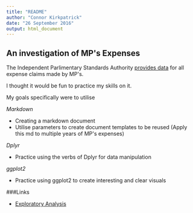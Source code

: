 ```yaml
---
title: "README"
author: "Connor Kirkpatrick"
date: "26 September 2016"
output: html_document
---
```



## An investigation of MP's Expenses

The Independent Parlimentary Standards Authority [provides data](http://www.parliamentary-standards.org.uk/DataDownloads.aspx) for all expense claims made by MP's.  

I thought it would be fun to practice my skills on it.

My goals specifically were to utilise

_Markdown_

* Creating a markdown document
* Utilise parameters to create document templates to be reused (Apply this md to multiple years of MP's expenses)

_Dplyr_

* Practice using the verbs of Dplyr for data manipulation

_ggplot2_

* Practice using ggplot2 to create interesting and clear visuals


###Links

* [Exploratory Analysis](http://htmlpreview.github.com/?https://github.com/ConnorKirk/MP-Expenses/blob/master/Exploratory_Analysis.html)


